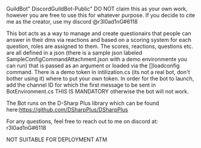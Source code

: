 GuildBot" DiscordGuildBot-Public" 
DO NOT claim this as your own work, however you are free to use this for whatever purpose. If you decide to cite me as the creator, use my discord @r3l0ad1nG#6118

This bot acts as a way to manage and create questionairs that people can answer in their dms via reactions and based on a scoring system for each question, roles are assigned to them. The scores, reactions, questions etc. are all defined in a json (there is a sample json labeled SampleConfigCommandAttachment.json with a demo environmente you can run) that is passed as an argument or loaded via the []loadconfig command. There is a demo token in intilization.cs (its not a real bot, don't bother using it) where to put your own token. In order for the bot to launch, add the channel ID for which the first message to be sent in BotEnvironment.cs THIS IS MANDATORY otherwise the bot will not work. 

The Bot runs on the D-Sharp Plus library which can be found here:https://github.com/DSharpPlus/DSharpPlus

For any questions, feel free to reach out to me on discord at: r3l0ad1nG#6118

NOT SUITABLE FOR DEPLOYMENT ATM
